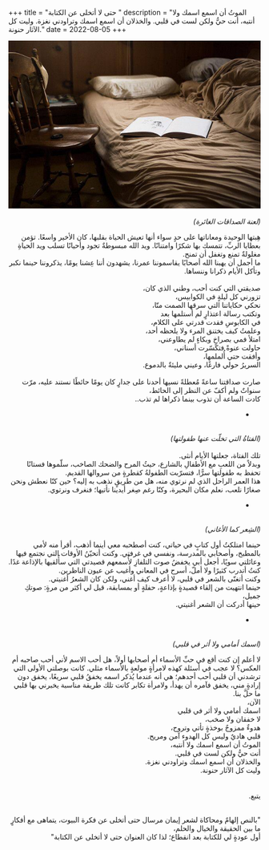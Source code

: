 +++
title = "حتى لا أتخلى عن الكتابة "
description = "الموتُ أن اسمع اسمك ولا أنتبه، أنت حيُّ ولكن لست في قلبي. والخذلان أن اسمع اسمك وتراودني نغزة. وليت كل الآثار حنونة."
date = 2022-08-05
+++

<div dir="rtl">

![writing](image.jpg)

<em> (لعنة الصداقات الغائرة) </em>

هِبتها الوحيدة ومعاناتها على حدٍ سواء أنها تعيش الحياة بقلبها، كان الأخير واسعًا. تؤمن بعطايا الربِّ، تتمسك بها شكرًا وامتنانًا. ويد الله مبسوطةٌ تجود وأحيانًا تسلب ويد الحياةِ مغلولةٌ تمنع وتغفل أن تمنح. <br>
ما أجمل أن يهبنا الله أصحابًا يقاسموننا عمرنا، يشهدون أننا عِشنا يومًا، يذكروننا حينما نكبر وتأكل الأيام ذكرانا وننساها. <br>
<br>
صديقتي التي كنت أحب، وطني الذي كان، <br>
تزورني كل ليلةٍ في الكوابيس، <br>
نحكي حكاياتنا التي سرقها الصمت منّا، <br>
وتكتب رسالة اعتذارٍ لم أستلمها بعد <br>
في الكابوسِ فقدت قدرتي على الكلام، <br>
وعلمتُ كيف يختنق المرء ولا يلحظه أحد، <br>
امتلأ فمي بصراخٍ وبكاءٍ لم يطاوعني، <br>
حاولت عنوةً فتكسّرت أسناني، <br>
وأفقت حتي أُلملمها، <br>
السريرُ حولي فارغًا، وعيني مليئةٌ بالدموع. <br>
<br>
صارت صداقتنا ساعةً مُعطلةً نسيها أحدنا على جدارٍ كان يومًا حائطًا نستند عليه، مرّت سنواتٌ ولم أكفّ عن النظر إلى الحائط، <br>
كادت الساعة أن تذوب بينما ذكراها لم تذب.. <br>

- <br>
  <br>

<em> (الفتاةُ التي تخلّت عنها طفولتها) </em> <br>
<br>
تلك الفتاة، جعلتها الأيام أنثى. <br>
وبدلاً من اللعبِ مع الأطفالِ بالشارع، حيثُ المرح والضحك الصاخب، سلّموها فستانًا تحفظ به طفولتها سرًّا، فتسرّبت الطفولةُ كقطرةٍ من سروالها القديم. <br>
هذا العمر الراحل الذي لم نرتوي منه، هل من طريقٍ نذهب به إليه؟ حين كنّا نعطش ونحن صغارًا نلعب، نعلم مكان البحيرة، وكنّا رغم صِغر أيدينا نأتيها؛ فنغرف ونرتوي. <br>

- <br>
  <br>

<em> (الشِعر كما الأغاني) </em> <br>

حينما امتلكتُ أول كتابٍ في حياتي، كنت أصطحبه معي أينما أذهب، أقرأ منه لأمي بالمطبخ، وأصحابي بالمدرسة، ونفسي في غرفتي. وكنت أتحيّنُ الأوقات التي نجتمع فيها وعائلتي سويًا، أجعل أبي يخفضُ صوت التلفازِ لأُسمعهم قصيدتي التي سأُلقيها بالإذاعة غدًا. كنتُ أتدرب كثيرًا ولا أملّ، أسرح في المعاني وأغيب عن عيون الناظرين. <br>
وكنت أتغنّى بالشعر في قلبي، لا أعرف كيف أغني، ولكن كان الشعرُ أغنيتي. <br>
حينما انتهيت من إلقاء قصيدةٍ بإذاعةٍ، حفلةٍ أو بمسابقة، قيل لي أكثر من مرةٍ: صوتكِ جميل، <br>
حينها أدركت أن الشعر أغنيتي. <br>

- <br>
  <br>

<em> (اسمك أمامي ولا أثر في قلبي) </em> <br>

لا أعلم إن كنت أقع في حبِّ الأسماء أم أصحابها أولاً، هل أحب الاسم لأني أحب صاحبه أم العكس؟ لا عجب في أسئلة كهذه لامرأةٍ مولعةٍ بالأسماء مثلي. كانت بوصلتي الأولى التي ترشدني أن قلبي أحب أحدهم؛ هي أنه عندما يُذكر اسمه يخفقُ قلبي سريعًا، يخفق دون إرادةٍ مني، يخفق فآمره أن يهدأ، ولامرأة تكابر كانت تلك طريقة مناسبة يخبرني بها قلبي ما حلَّ بنا. <br>
الآن، <br>
اسمك أمامي ولا أثر في قلبي <br>
لا خفقان ولا صخب، <br>
هدوءٌ ممزوجٌ بوخذةٍ تأتي وتروح، <br>
قلبي هاديٌ وليس كل الهدوء آمن ومريح. <br>
الموتُ أن اسمع اسمك ولا أنتبه، <br>
أنت حيُّ ولكن لست في قلبي. <br>
والخذلان أن اسمع اسمك وتراودني نغزة. <br>
وليت كل الآثار حنونة. <br>
<br>
<br>
يتبع. <br>
<br>

"بالنص إلهامٌ ومحاكاة لشعر إيمان مرسال حتى أتخلى عن فكرة البيوت، يتماهى مع أفكارٍ ما بين الحقيقة والخيال والحلم، <br>
أول عودةٍ لي للكتابة بعد انقطاع؛ لذا كان العنوان حتى لا أتخلى عن الكتابة" <br>

</div>
